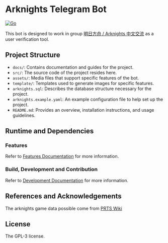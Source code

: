 # Arknights Telegram Bot

[![Go](https://github.com/IJNKAWAKAZE/arknights_bot/actions/workflows/go.yml/badge.svg)](https://github.com/IJNKAWAKAZE/arknights_bot/actions/workflows/go.yml)

This bot is designed to work in group [明日方舟 / Arknights 中文交流](https://t.me/ArknightsZH) as a user verification tool.

## Project Structure

- `docs/`: Contains documentation and guides for the project.
- `src/`: The source code of the project resides here.
- `assets/`: Media files that support specific features of the bot.
- `template/`: Templates used to generate images for specific features.
- `arknights.sql`: Describes the database structure necessary for the project.
- `arknights.example.yaml`: An example configuration file to help set up the project.
- `README.md`: Provides an overview, installation instructions, and usage guidelines.

## Runtime and Dependencies

### Features

Refer to [Features Documentation](docs/Features.md) for more information.

### Build, Development and Contribution

Refer to [Development Documentation](docs/Development.md) for more information.

## References and Acknowledgements

The arknights game data possible come from [PRTS Wiki](https://prts.wiki/)

## License

The GPL-3 license.
